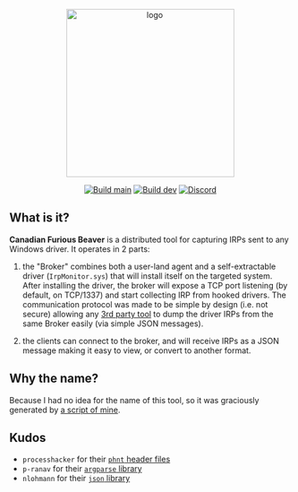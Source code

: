 
<p align="center">
  <img src="https://user-images.githubusercontent.com/590234/185767386-46d86e9e-be54-480e-9d18-308b6e028fce.png" width="300px" alt="logo" />
</p>

<p align="center">
  <a href="https://github.com/hugsy/CFB/actions/workflows/build.yml"><img alt="Build main" src="https://github.com/hugsy/CFB/actions/workflows/build.yml/badge.svg?branch=main"/></a>
  <a href="https://github.com/hugsy/CFB/actions/workflows/build.yml"><img alt="Build dev" src="https://github.com/hugsy/CFB/actions/workflows/build.yml/badge.svg?branch=dev"/></a>
  <a href="https://discord.gg/ey49tNQg"><img alt="Discord" src="https://img.shields.io/badge/Discord-CFB-purple"></a>
</p>

## What is it?

**Canadian Furious Beaver** is a distributed tool for capturing IRPs sent to any Windows driver. It operates in 2 parts:

1. the "Broker" combines both a user-land agent and a self-extractable driver (`IrpMonitor.sys`) that will install itself on the targeted system. After installing the driver, the broker will expose a TCP port listening (by default, on TCP/1337) and start collecting IRP from hooked drivers. The communication protocol was made to be simple by design (i.e. not secure) allowing any [3rd party tool](https://github.com/hugsy/cfb-cli) to dump the driver IRPs from the same Broker easily (via simple JSON messages).

2. the clients can connect to the broker, and will receive IRPs as a JSON message making it easy to view, or convert to another format.


## Why the name?

Because I had no idea for the name of this tool, so it was graciously generated by [a script of mine](https://github.com/hugsy/stuff/tree/master/random-word).

## Kudos

 * `processhacker` for their [`phnt` header files](https://github.com/processhacker/phnt)
 * `p-ranav` for their [`argparse` library](https://github.com/p-ranav/argparse)
 * `nlohmann` for their [`json` library](https://github.com/nlohmann/json)
